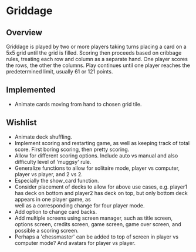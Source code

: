 # Griddage

## Overview

Griddage is played by two or more players taking turns 
placing a card on a 5x5 grid until the grid is filled. 
Scoring then proceeds based on cribbage rules, treating 
each row and column as a separate hand. One player scores 
the rows, the other the columns. Play continues until one 
player reaches the predetermined limit, usually 61 or 121 
points.

## Implemented

 - Animate cards moving from hand to chosen grid tile.


## Wishlist

 - Animate deck shuffling.
 - Implement scoring and restarting game, as well as keeping 
   track of total score. First boring scoring, then pretty 
   scoring.
 - Allow for different scoring options. Include auto vs 
   manual and also difficulty level of 'muggsy' rule.
 - Generalize functions to allow for solitaire mode, player 
   vs computer, player vs player, and 2 vs 2.
 - Especially the show_card function.
 - Consider placement of decks to allow for above use cases, 
   e.g. player1 has deck on bottom and player2 has deck on 
   top, but only bottom deck appears in one player game, as  
   well as a corresponding change for four player mode.
 - Add option to change card backs.
 - Add multiple screens using screen manager, such as title 
   screen, options screen, credits screen, game screen, game 
   over screen, and possible a scoring screen.
 - Perhaps a 'chessmaster' can be added to top of screen in 
   player vs computer mode? And avatars for player vs player.